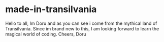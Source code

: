 # made-in-transilvania
Hello to all, Im Doru and as you can see i come from the mythical land of Transilvania. Since im brand new to this, I am looking forward to learn the magical world of coding.
Cheers, Doru
